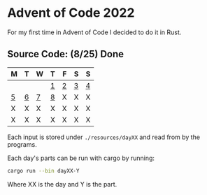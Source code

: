 # Advent of Code 2022

For my first time in Advent of Code I decided to do it in Rust.

## Source Code: (8/25) Done  

| M  | T  | W  | T  | F  | S  | S  |
|----|----|----|----|----|----|----|
|    |    |    |  [1](https://github.com/SrGesus/AdventofCode/tree/main/AoC2022/src/bin) |  [2](https://github.com/SrGesus/AdventofCode/tree/main/AoC2022/src/bin) |  [3](https://github.com/SrGesus/AdventofCode/tree/main/AoC2022/src/bin) |  [4](https://github.com/SrGesus/AdventofCode/tree/main/AoC2022/src/bin) |
|  [5](https://github.com/SrGesus/AdventofCode/tree/main/AoC2022/src/bin) |  [6](https://github.com/SrGesus/AdventofCode/tree/main/AoC2022/src/bin) |  [7](https://github.com/SrGesus/AdventofCode/tree/main/AoC2022/src/bin) |  [8](https://github.com/SrGesus/AdventofCode/tree/main/AoC2022/src/bin) |  X |  X |  X |
|  X |  X |  X |  X |  X |  X |  X |
|  X |  X |  X |  X |  X |  X |  X |

Each input is stored under `./resources/dayXX` and read from by the programs.

Each day's parts can be run with cargo by running:
```zsh
cargo run --bin dayXX-Y
```
Where XX is the day and Y is the part.

